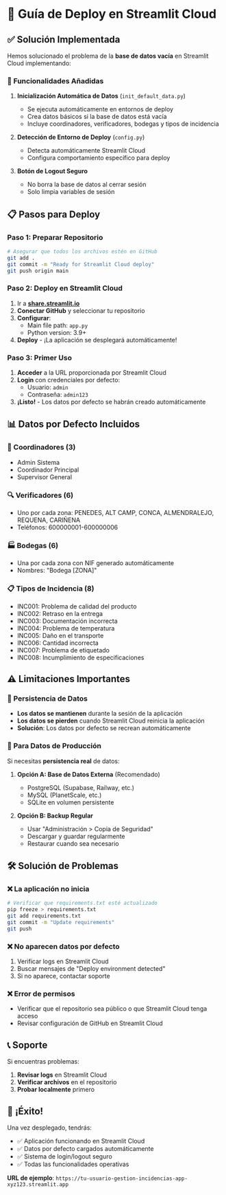 # 🚀 Guía de Deploy en Streamlit Cloud

## ✅ Solución Implementada

Hemos solucionado el problema de la **base de datos vacía** en Streamlit Cloud implementando:

### 🔧 Funcionalidades Añadidas

1. **Inicialización Automática de Datos** (`init_default_data.py`)
   - Se ejecuta automáticamente en entornos de deploy
   - Crea datos básicos si la base de datos está vacía
   - Incluye coordinadores, verificadores, bodegas y tipos de incidencia

2. **Detección de Entorno de Deploy** (`config.py`)
   - Detecta automáticamente Streamlit Cloud
   - Configura comportamiento específico para deploy

3. **Botón de Logout Seguro**
   - No borra la base de datos al cerrar sesión
   - Solo limpia variables de sesión

## 📋 Pasos para Deploy

### Paso 1: Preparar Repositorio
```bash
# Asegurar que todos los archivos estén en GitHub
git add .
git commit -m "Ready for Streamlit Cloud deploy"
git push origin main
```

### Paso 2: Deploy en Streamlit Cloud
1. Ir a **[share.streamlit.io](https://share.streamlit.io)**
2. **Conectar GitHub** y seleccionar tu repositorio
3. **Configurar**:
   - Main file path: `app.py`
   - Python version: 3.9+
4. **Deploy** - ¡La aplicación se desplegará automáticamente!

### Paso 3: Primer Uso
1. **Acceder** a la URL proporcionada por Streamlit Cloud
2. **Login** con credenciales por defecto:
   - Usuario: `admin`
   - Contraseña: `admin123`
3. **¡Listo!** - Los datos por defecto se habrán creado automáticamente

## 📊 Datos por Defecto Incluidos

### 👥 Coordinadores (3)
- Admin Sistema
- Coordinador Principal  
- Supervisor General

### 🔍 Verificadores (6)
- Uno por cada zona: PENEDES, ALT CAMP, CONCA, ALMENDRALEJO, REQUENA, CARIÑENA
- Teléfonos: 600000001-600000006

### 🏭 Bodegas (6)
- Una por cada zona con NIF generado automáticamente
- Nombres: "Bodega [ZONA]"

### 📋 Tipos de Incidencia (8)
- INC001: Problema de calidad del producto
- INC002: Retraso en la entrega
- INC003: Documentación incorrecta
- INC004: Problema de temperatura
- INC005: Daño en el transporte
- INC006: Cantidad incorrecta
- INC007: Problema de etiquetado
- INC008: Incumplimiento de especificaciones

## ⚠️ Limitaciones Importantes

### 🔄 Persistencia de Datos
- **Los datos se mantienen** durante la sesión de la aplicación
- **Los datos se pierden** cuando Streamlit Cloud reinicia la aplicación
- **Solución**: Los datos por defecto se recrean automáticamente

### 💾 Para Datos de Producción
Si necesitas **persistencia real** de datos:

1. **Opción A: Base de Datos Externa** (Recomendado)
   - PostgreSQL (Supabase, Railway, etc.)
   - MySQL (PlanetScale, etc.)
   - SQLite en volumen persistente

2. **Opción B: Backup Regular**
   - Usar "Administración > Copia de Seguridad"
   - Descargar y guardar regularmente
   - Restaurar cuando sea necesario

## 🛠️ Solución de Problemas

### ❌ La aplicación no inicia
```bash
# Verificar que requirements.txt esté actualizado
pip freeze > requirements.txt
git add requirements.txt
git commit -m "Update requirements"
git push
```

### ❌ No aparecen datos por defecto
1. Verificar logs en Streamlit Cloud
2. Buscar mensajes de "Deploy environment detected"
3. Si no aparece, contactar soporte

### ❌ Error de permisos
- Verificar que el repositorio sea público o que Streamlit Cloud tenga acceso
- Revisar configuración de GitHub en Streamlit Cloud

## 📞 Soporte

Si encuentras problemas:
1. **Revisar logs** en Streamlit Cloud
2. **Verificar archivos** en el repositorio
3. **Probar localmente** primero

## 🎉 ¡Éxito!

Una vez desplegado, tendrás:
- ✅ Aplicación funcionando en Streamlit Cloud
- ✅ Datos por defecto cargados automáticamente
- ✅ Sistema de login/logout seguro
- ✅ Todas las funcionalidades operativas

**URL de ejemplo**: `https://tu-usuario-gestion-incidencias-app-xyz123.streamlit.app`